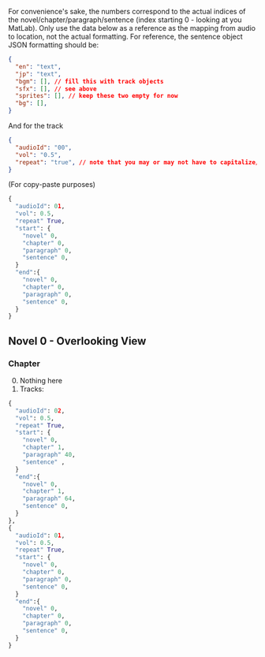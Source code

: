 For convenience's sake, the numbers correspond to the actual indices of the novel/chapter/paragraph/sentence (index starting 0 - looking at you MatLab). Only use the data below as a reference as the mapping from audio to location, not the actual formatting. For reference, the sentence object JSON formatting should be:

```json
{
  "en": "text",
  "jp": "text",
  "bgm": [], // fill this with track objects
  "sfx": [], // see above
  "sprites": [], // keep these two empty for now
  "bg": [],
}
```

And for the track
```json
{
  "audioId": "00",
  "vol": "0.5",
  "repeat": "true", // note that you may or may not have to capitalize/uncapitalize the T, python sux!!!
}
```

(For copy-paste purposes) 
```python
{
  "audioId": 01,
  "vol": 0.5,
  "repeat" True,
  "start": {
    "novel" 0,
    "chapter" 0,
    "paragraph" 0,
    "sentence" 0,
  }
  "end":{
    "novel" 0,
    "chapter" 0,
    "paragraph" 0,
    "sentence" 0,
  }
}
```

## Novel 0 - Overlooking View

### Chapter

0. Nothing here
1. Tracks:

```python
{
  "audioId": 02,
  "vol": 0.5,
  "repeat" True,
  "start": {
    "novel" 0,
    "chapter" 1,
    "paragraph" 40,
    "sentence" ,
  }
  "end":{
    "novel" 0,
    "chapter" 1,
    "paragraph" 64,
    "sentence" 0,
  }
},
{
  "audioId": 01,
  "vol": 0.5,
  "repeat" True,
  "start": {
    "novel" 0,
    "chapter" 0,
    "paragraph" 0,
    "sentence" 0,
  }
  "end":{
    "novel" 0,
    "chapter" 0,
    "paragraph" 0,
    "sentence" 0,
  }
}

```
